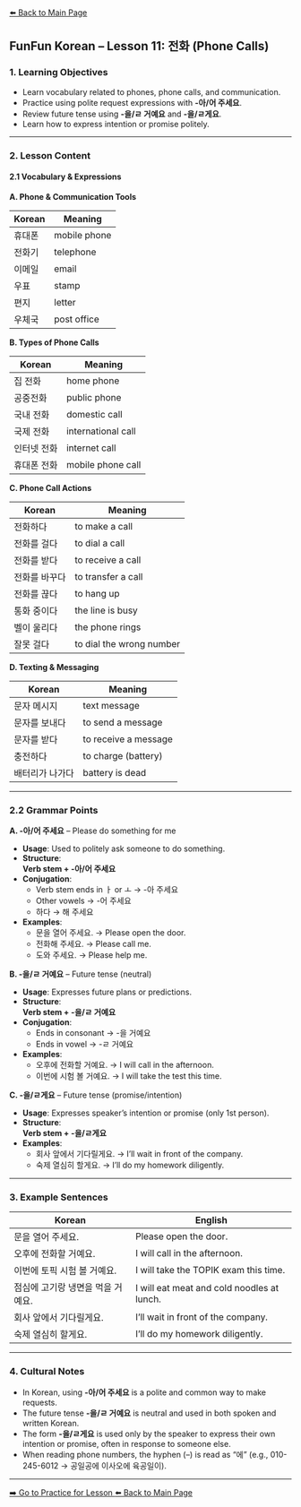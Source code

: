 [⬅️ Back to Main Page](README.md)

## FunFun Korean – Lesson 11: 전화 (Phone Calls)

### 1. Learning Objectives

- Learn vocabulary related to phones, phone calls, and communication.
- Practice using polite request expressions with **-아/어 주세요**.
- Review future tense using **-을/ㄹ 거예요** and **-을/ㄹ게요**.
- Learn how to express intention or promise politely.

---

### 2. Lesson Content

#### 2.1 Vocabulary & Expressions

**A. Phone & Communication Tools**

| Korean         | Meaning             |
|----------------|---------------------|
| 휴대폰         | mobile phone         |
| 전화기         | telephone            |
| 이메일         | email                |
| 우표           | stamp                |
| 편지           | letter               |
| 우체국         | post office          |

**B. Types of Phone Calls**

| Korean             | Meaning                     |
|--------------------|-----------------------------|
| 집 전화            | home phone                  |
| 공중전화          | public phone                |
| 국내 전화          | domestic call               |
| 국제 전화          | international call          |
| 인터넷 전화        | internet call               |
| 휴대폰 전화        | mobile phone call           |

**C. Phone Call Actions**

| Korean             | Meaning                     |
|--------------------|-----------------------------|
| 전화하다           | to make a call              |
| 전화를 걸다        | to dial a call              |
| 전화를 받다        | to receive a call           |
| 전화를 바꾸다      | to transfer a call          |
| 전화를 끊다        | to hang up                  |
| 통화 중이다        | the line is busy            |
| 벨이 울리다        | the phone rings             |
| 잘못 걸다          | to dial the wrong number    |

**D. Texting & Messaging**

| Korean             | Meaning                     |
|--------------------|-----------------------------|
| 문자 메시지        | text message                |
| 문자를 보내다      | to send a message           |
| 문자를 받다        | to receive a message        |
| 충전하다           | to charge (battery)         |
| 배터리가 나가다    | battery is dead             |

---

### 2.2 Grammar Points

**A. -아/어 주세요** – Please do something for me

- **Usage**: Used to politely ask someone to do something.
- **Structure**:  
  **Verb stem + -아/어 주세요**
- **Conjugation**:
  - Verb stem ends in ㅏ or ㅗ → -아 주세요  
  - Other vowels → -어 주세요  
  - 하다 → 해 주세요
- **Examples**:
  - 문을 열어 주세요. → Please open the door.
  - 전화해 주세요. → Please call me.
  - 도와 주세요. → Please help me.

**B. -을/ㄹ 거예요** – Future tense (neutral)

- **Usage**: Expresses future plans or predictions.
- **Structure**:  
  **Verb stem + -을/ㄹ 거예요**
- **Conjugation**:
  - Ends in consonant → -을 거예요  
  - Ends in vowel → -ㄹ 거예요
- **Examples**:
  - 오후에 전화할 거예요. → I will call in the afternoon.
  - 이번에 시험 볼 거예요. → I will take the test this time.

**C. -을/ㄹ게요** – Future tense (promise/intention)

- **Usage**: Expresses speaker’s intention or promise (only 1st person).
- **Structure**:  
  **Verb stem + -을/ㄹ게요**
- **Examples**:
  - 회사 앞에서 기다릴게요. → I’ll wait in front of the company.
  - 숙제 열심히 할게요. → I’ll do my homework diligently.

---

### 3. Example Sentences

| Korean                             | English                                 |
|------------------------------------|------------------------------------------|
| 문을 열어 주세요.                  | Please open the door.                   |
| 오후에 전화할 거예요.              | I will call in the afternoon.           |
| 이번에 토픽 시험 볼 거예요.        | I will take the TOPIK exam this time.   |
| 점심에 고기랑 냉면을 먹을 거예요. | I will eat meat and cold noodles at lunch. |
| 회사 앞에서 기다릴게요.           | I’ll wait in front of the company.      |
| 숙제 열심히 할게요.               | I’ll do my homework diligently.         |

---

### 4. Cultural Notes

- In Korean, using **-아/어 주세요** is a polite and common way to make requests.
- The future tense **-을/ㄹ 거예요** is neutral and used in both spoken and written Korean.
- The form **-을/ㄹ게요** is used only by the speaker to express their own intention or promise, often in response to someone else.
- When reading phone numbers, the hyphen (–) is read as “에” (e.g., 010-245-6012 → 공일공에 이사오에 육공일이).

---
[➡️ Go to Practice for Lesson ](lesson11_practice.md)
[⬅️ Back to Main Page](README.md)